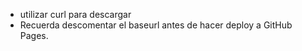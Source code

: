 - utilizar curl para descargar
- Recuerda descomentar el baseurl antes de hacer deploy a GitHub Pages.